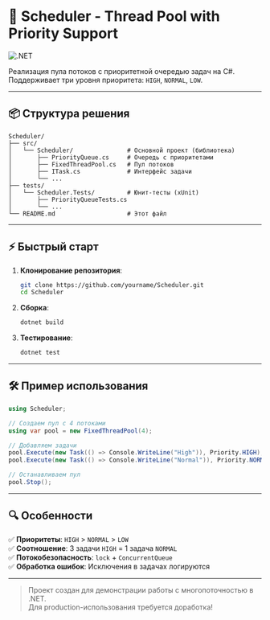 # 🚀 Scheduler - Thread Pool with Priority Support

![.NET](https://img.shields.io/badge/.NET-5C2D91?logo=.net)

Реализация пула потоков с приоритетной очередью задач на C#. Поддерживает три уровня приоритета: `HIGH`, `NORMAL`, `LOW`.

---

## 📦 Структура решения

```
Scheduler/
├── src/
│   └── Scheduler/               # Основной проект (библиотека)
│       ├── PriorityQueue.cs     # Очередь с приоритетами
│       ├── FixedThreadPool.cs   # Пул потоков
│       ├── ITask.cs             # Интерфейс задачи
│       └── ...
├── tests/
│   └── Scheduler.Tests/         # Юнит-тесты (xUnit)
│       ├── PriorityQueueTests.cs
│       └── ...
└── README.md                    # Этот файл
```

---

## ⚡ Быстрый старт

1. **Клонирование репозитория**:
   ```bash
   git clone https://github.com/yourname/Scheduler.git
   cd Scheduler
   ```

2. **Сборка**:
   ```bash
   dotnet build
   ```

3. **Тестирование**:
   ```bash
   dotnet test
   ```

---

## 🛠️ Пример использования

```csharp
using Scheduler;

// Создаем пул с 4 потоками
using var pool = new FixedThreadPool(4);

// Добавляем задачи
pool.Execute(new Task(() => Console.WriteLine("High")), Priority.HIGH);
pool.Execute(new Task(() => Console.WriteLine("Normal")), Priority.NORMAL);

// Останавливаем пул
pool.Stop();
```

---

## 🔍 Особенности

✅ **Приоритеты**: `HIGH` > `NORMAL` > `LOW`\
✅ **Соотношение**: 3 задачи `HIGH` = 1 задача `NORMAL`\
✅ **Потокобезопасность**: `lock` + `ConcurrentQueue`\
✅ **Обработка ошибок**: Исключения в задачах логируются

---

> Проект создан для демонстрации работы с многопоточностью в .NET.  
> Для production-использования требуется доработка!
